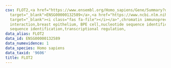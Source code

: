 ```yaml
---
csv: FLOT2,<a href="https://www.ensembl.org/Homo_sapiens/Gene/Summary?db=core;g=ENSG00000132589"
  target="_blank">ENSG00000132589</a>,<a href="https://www.ncbi.nlm.nih.gov/pubmed/22863008"
  target="_blank"><i class="fas fa-file"></i></a>",chromatin immunoprecipitation assay,direct
  interaction,breast epithelium, BPE cell,nucleotide sequence identification,nucleotide
  sequence identification,transcriptional regulation,
data_alias: FLOT2
data_id: ENSG00000132589
data_numevidence: 1
data_species: Homo sapiens
data_taxid: '9606'
title: FLOT2
---
```

